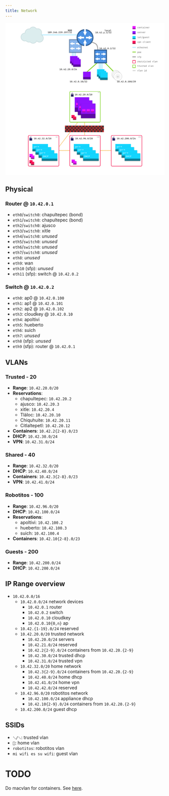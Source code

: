 ```yaml
---
title: Network
---
```


![network diagram](./diagram.png)

## Physical

### Router @ `10.42.0.1`

- `eth0`/`switch0`: chapultepec (bond)
- `eth1`/`switch0`: chapultepec (bond)
- `eth2`/`switch0`: ajusco
- `eth3`/`switch0`: xitle
- `eth4`/`switch0`: _unused_
- `eth5`/`switch0`: _unused_
- `eth6`/`switch0`: _unused_
- `eth7`/`switch0`: _unused_
- `eth8`: _unused_
- `eth9`: wan
- `eth10` (sfp): _unused_
- `eth11` (sfp): switch @ `10.42.0.2`

### Switch @ `10.42.0.2`

- `eth0`: ap0 @ `10.42.0.100`
- `eth1`: ap1 @ `10.42.0.101`
- `eth2`: ap2 @ `10.42.0.102`
- `eth3`: cloudkey @ `10.42.0.10`
- `eth4`: apoltivi
- `eth5`: hueberto
- `eth6`: suich
- `eth7`: _unused_
- `eth8` (sfp): _unused_
- `eth9` (sfp): router @ `10.42.0.1`

## VLANs

### Trusted - 20

- **Range**: `10.42.20.0/20`
- **Reservations**:
  - chapultepec: `10.42.20.2`
  - ajusco: `10.42.20.3`
  - xitle: `10.42.20.4`
  - Tláloc: `10.42.20.10`
  - Chiquhuite: `10.42.20.11`
  - Citlaltepetl: `10.42.20.12`
- **Containers**: `10.42.2{2-8}.0/23`
- **DHCP**: `10.42.30.0/24`
- **VPN**: `10.42.31.0/24`

### Shared - 40

- **Range**: `10.42.32.0/20`
- **DHCP**: `10.42.40.0/24`
- **Containers**: `10.42.3{2-8}.0/23`
- **VPN**: `10.42.41.0/24`

### Robotitos - 100

- **Range**: `10.42.96.0/20`
- **DHCP**: `10.42.100.0/24`
- **Reservations**:
  - apoltivi: `10.42.100.2`
  - hueberto: `10.42.100.3`
  - suich: `10.42.100.4`
- **Containers**: `10.42.10{2-8}.0/23`

### Guests - 200

- **Range**: `10.42.200.0/24`
- **DHCP**: `10.42.200.0/24`


## IP Range overview

- `10.42.0.0/16`
  - `10.42.0.0/24` network devices
    - `10.42.0.1` router
    - `10.42.0.2` switch
    - `10.42.0.10` cloudkey
    - `10.42.0.10{0,n}` ap
  - `10.42.{1-19}.0/24` reserved
  - `10.42.20.0/20` trusted network
    - `10.42.20.0/24` servers
    - `10.42.21.0/24` reserved
    - `10.42.2{2-9}.0/24` containers from `10.42.20.{2-9}`
    - `10.42.30.0/24` trusted dhcp
    - `10.42.31.0/24` trusted vpn
  - `10.42.32.0/20` home network
    - `10.42.3{2-9}.0/24` containers from `10.42.20.{2-9}`
    - `10.42.40.0/24` home dhcp
    - `10.42.41.0/24` home vpn
    - `10.42.42.0/24` reserved
  - `10.42.96.0/20` robotitos network
    - `10.42.100.0/24` appliance dhcp
    - `10.42.10{2-9}.0/24` containers from `10.42.20.{2-9}`
  - `10.42.200.0/24` guest dhcp


## SSIDs

- `␖/␆`: trusted vlan
- `📡`: home vlan
- `robotitos`: robotitos vlan
- `mi wifi es su wifi`: guest vlan

# TODO

Do macvlan for containers. See [here](https://kcore.org/2020/08/18/macvlan-host-access/).
